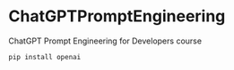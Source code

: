 # ChatGPTPromptEngineering
ChatGPT Prompt Engineering for Developers course


```
pip install openai
```
